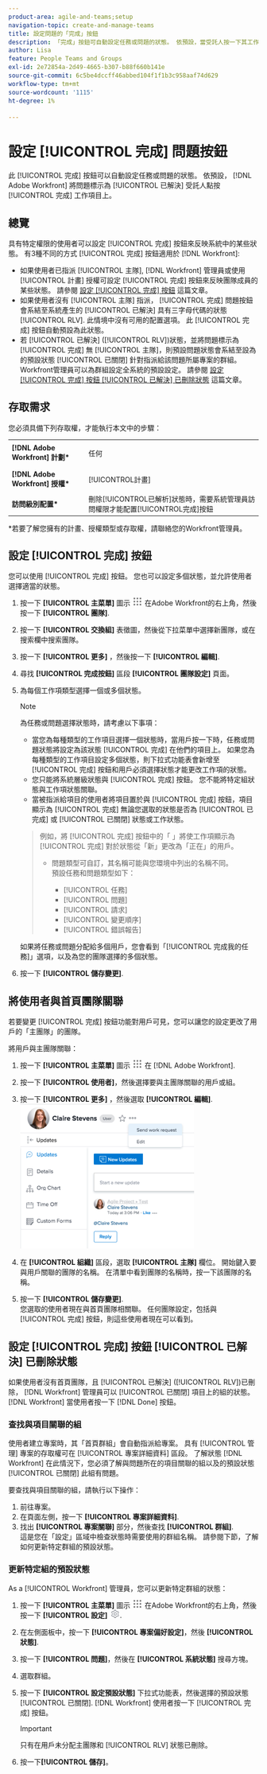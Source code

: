 ```yaml
---
product-area: agile-and-teams;setup
navigation-topic: create-and-manage-teams
title: 設定問題的「完成」按鈕
description: 「完成」按鈕可自動設定任務或問題的狀態。 依預設，當受託人按一下其工作項目的「完成」時，Adobe Workfront會將問題標示為「已解決」。
author: Lisa
feature: People Teams and Groups
exl-id: 2e72854a-2d49-4665-b307-b88f660b141e
source-git-commit: 6c5be4dccff46abbed104f1f1b3c958aaf74d629
workflow-type: tm+mt
source-wordcount: '1115'
ht-degree: 1%

---
```


# 設定 [!UICONTROL 完成] 問題按鈕

此 [!UICONTROL 完成] 按鈕可以自動設定任務或問題的狀態。 依預設， [!DNL Adobe Workfront] 將問題標示為 [!UICONTROL 已解決] 受託人點按 [!UICONTROL 完成] 工作項目上。

## 總覽

具有特定權限的使用者可以設定 [!UICONTROL 完成] 按鈕來反映系統中的某些狀態。 有3種不同的方式 [!UICONTROL 完成] 按鈕適用於 [!DNL Workfront]:

* 如果使用者已指派 [!UICONTROL 主隊], [!DNL Workfront] 管理員或使用 [!UICONTROL 計畫] 授權可設定 [!UICONTROL 完成] 按鈕來反映團隊成員的某些狀態。 請參閱 [設定 [!UICONTROL 完成] 按鈕](#configure-the-uicontrol-done-button-for-a-team) 這篇文章。
* 如果使用者沒有 [!UICONTROL 主隊] 指派， [!UICONTROL 完成] 問題按鈕會系結至系統產生的 [!UICONTROL 已解決] 具有三字母代碼的狀態 [!UICONTROL RLV]. 此情境中沒有可用的配置選項。 此 [!UICONTROL 完成] 按鈕自動預設為此狀態。
* 若 [!UICONTROL 已解決] ([!UICONTROL RLV])狀態，並將問題標示為 [!UICONTROL 完成] 無 [!UICONTROL 主隊]，則預設問題狀態會系結至設為的預設狀態 [!UICONTROL 已關閉] 針對指派給該問題所屬專案的群組。 Workfront管理員可以為群組設定全系統的預設設定。 請參閱 [設定 [!UICONTROL 完成] 按鈕 [!UICONTROL 已解決] 已刪除狀態](#configure-the-uicontrol-done-button-when-the-uicontrol-resolved-status-has-been-deleted) 這篇文章。

## 存取需求

您必須具備下列存取權，才能執行本文中的步驟：

<table style="table-layout:auto"> 
 <col> 
 </col> 
 <col> 
 </col> 
 <tbody> 
  <tr> 
   <td role="rowheader"><strong>[!DNL Adobe Workfront] 計劃*</strong></td> 
   <td> <p>任何</p> </td> 
  </tr> 
  <tr> 
   <td role="rowheader"><strong>[!DNL Adobe Workfront] 授權*</strong></td> 
   <td> <p>[!UICONTROL計畫] </p> </td> 
  </tr> 
  <tr> 
   <td role="rowheader"><strong>訪問級別配置*</strong></td> 
   <td>刪除[!UICONTROL已解析]狀態時，需要系統管理員訪問權限才能配置[!UICONTROL完成]按鈕</td> 
  </tr> 
 </tbody> 
</table>

&#42;若要了解您擁有的計畫、授權類型或存取權，請聯絡您的Workfront管理員。

## 設定 [!UICONTROL 完成] 按鈕

您可以使用 [!UICONTROL 完成] 按鈕。 您也可以設定多個狀態，並允許使用者選擇適當的狀態。

1. 按一下 **[!UICONTROL 主菜單]** 圖示 ![](assets/main-menu-icon.png) 在Adobe Workfront的右上角，然後按一下 **[!UICONTROL 團隊]**.

1. 按一下 **[!UICONTROL 交換組]** 表徵圖，然後從下拉菜單中選擇新團隊，或在搜索欄中搜索團隊。
1. 按一下 **[!UICONTROL 更多]** ，然後按一下 **[!UICONTROL 編輯]**.
1. 尋找 **[!UICONTROL 完成按鈕]** 區段 **[!UICONTROL 團隊設定]** 頁面。

1. 為每個工作項類型選擇一個或多個狀態。

   >[!NOTE]
   >
   >為任務或問題選擇狀態時，請考慮以下事項：
   >
   >* 當您為每種類型的工作項目選擇一個狀態時，當用戶按一下時，任務或問題狀態將設定為該狀態 [!UICONTROL 完成] 在他們的項目上。 如果您為每種類型的工作項目設定多個狀態，則下拉式功能表會新增至 [!UICONTROL 完成] 按鈕和用戶必須選擇狀態才能更改工作項的狀態。
   >* 您只能將系統層級狀態與 [!UICONTROL 完成] 按鈕。 您不能將特定組狀態與工作項狀態關聯。
   >* 當被指派給項目的使用者將項目置於與 [!UICONTROL 完成] 按鈕，項目顯示為 [!UICONTROL 完成] 無論您選取的狀態是否為 [!UICONTROL 已完成] 或 [!UICONTROL 已關閉] 狀態或工作狀態。

   >   
   >   
   >  例如，將 [!UICONTROL 完成] 按鈕中的「 」將使工作項顯示為 [!UICONTROL 完成] 對於狀態從「新」更改為「正在」的用戶。
   >   
   >* 問題類型可自訂，其名稱可能與您環境中列出的名稱不同。\
      >  預設任務和問題類型如下：
      >     
      >   * [!UICONTROL 任務]
      >   * [!UICONTROL 問題]
      >   * [!UICONTROL 請求]
      >   * [!UICONTROL 變更順序]
      >   * [!UICONTROL 錯誤報告]


   如果將任務或問題分配給多個用戶，您會看到「[!UICONTROL 完成我的任務]」選項，以及為您的團隊選擇的多個狀態。

1. 按一下 **[!UICONTROL 儲存變更]**.

## 將使用者與首頁團隊關聯

若要變更 [!UICONTROL 完成] 按鈕功能對用戶可見，您可以讓您的設定更改了用戶的「主團隊」的團隊。

將用戶與主團隊關聯：

1. 按一下 **[!UICONTROL 主菜單]** 圖示 ![](assets/main-menu-icon.png) 在 [!DNL Adobe Workfront].

1. 按一下 **[!UICONTROL 使用者]**，然後選擇要與主團隊關聯的用戶或組。
1. 按一下 **[!UICONTROL 更多]** ，然後選取 **[!UICONTROL 編輯]**.\
   ![](assets/user-settings-nwe-350x291.png)

1. 在 **[!UICONTROL 組織]** 區段，選取 **[!UICONTROL 主隊]** 欄位。 開始鍵入要與用戶關聯的團隊的名稱。 在清單中看到團隊的名稱時，按一下該團隊的名稱。

1. 按一下 **[!UICONTROL 儲存變更]**.\
   您選取的使用者現在與首頁團隊相關聯。
任何團隊設定，包括與 [!UICONTROL 完成] 按鈕，則這些使用者現在可以看到。

## 設定 [!UICONTROL 完成] 按鈕 [!UICONTROL 已解決] 已刪除狀態

如果使用者沒有首頁團隊，且 [!UICONTROL 已解決] ([!UICONTROL RLV])已刪除， [!DNL Workfront] 管理員可以 [!UICONTROL 已關閉] 項目上的組的狀態。 [!DNL Workfront] 當使用者按一下 [!DNL Done] 按鈕。

### 查找與項目關聯的組

使用者建立專案時，其「首頁群組」會自動指派給專案。 具有 [!UICONTROL 管理] 專案的存取權可在 [!UICONTROL 專案詳細資料] 區段。 了解狀態 [!DNL Workfront] 在此情況下，您必須了解與問題所在的項目關聯的組以及的預設狀態 [!UICONTROL 已關閉] 此組有問題。

要查找與項目關聯的組，請執行以下操作：

1. 前往專案。
1. 在頁面左側，按一下 **[!UICONTROL 專案詳細資料]**.
1. 找出 **[!UICONTROL 專案關聯]** 部分，然後查找 **[!UICONTROL 群組]**.\
   這是您在「設定」區域中檢查狀態時需要使用的群組名稱。 請參閱下節，了解如何更新特定群組的預設狀態。

### 更新特定組的預設狀態

As a [!UICONTROL Workfront] 管理員，您可以更新特定群組的狀態：

1. 按一下 **[!UICONTROL 主菜單]** 圖示 ![](assets/main-menu-icon.png) 在Adobe Workfront的右上角，然後按一下 **[!UICONTROL 設定]** ![](assets/gear-icon-settings.png).
1. 在左側面板中，按一下 **[!UICONTROL 專案偏好設定]**，然後 **[!UICONTROL 狀態]**.

1. 按一下 **[!UICONTROL 問題]**，然後在 **[!UICONTROL 系統狀態]** 搜尋方塊。

1. 選取群組。
1. 按一下 **[!UICONTROL 設定預設狀態]** 下拉式功能表，然後選擇的預設狀態 [!UICONTROL 已關閉]. [!DNL Workfront] 使用者按一下 [!UICONTROL 完成] 按鈕。

   >[!IMPORTANT]
   >
   >只有在用戶未分配主團隊和 [!UICONTROL RLV] 狀態已刪除。

1. 按一下&#x200B;**[!UICONTROL 儲存]**。
